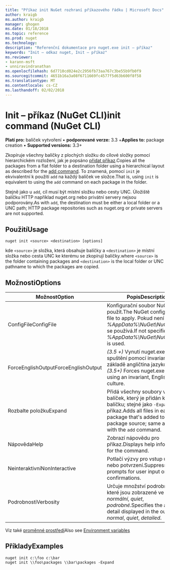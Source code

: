 ```yaml
---
title: "Příkaz init NuGet rozhraní příkazového řádku | Microsoft Docs"
author: kraigb
ms.author: kraigb
manager: ghogen
ms.date: 01/18/2018
ms.topic: reference
ms.prod: nuget
ms.technology: 
description: "Referenční dokumentace pro nuget.exe init – příkaz"
keywords: "Init – odkaz nuget, Init – příkaz"
ms.reviewer:
- karann-msft
- unniravindranathan
ms.openlocfilehash: 6d7710cd024e2c2956fb73aa767c3be55b9fb0f9
ms.sourcegitcommit: 4651b16a3a08f6711669fc4577f5d63b600f8f58
ms.translationtype: MT
ms.contentlocale: cs-CZ
ms.lasthandoff: 02/02/2018
---
```

# <a name="init-command-nuget-cli"></a><span data-ttu-id="908ee-104">Init – příkaz (NuGet CLI)</span><span class="sxs-lookup"><span data-stu-id="908ee-104">init command (NuGet CLI)</span></span>

<span data-ttu-id="908ee-105">**Platí pro:** balíček vytvoření &bullet; **podporované verze:** 3.3 +</span><span class="sxs-lookup"><span data-stu-id="908ee-105">**Applies to:** package creation &bullet; **Supported versions:** 3.3+</span></span>

<span data-ttu-id="908ee-106">Zkopíruje všechny balíčky z plochých složku do cílové složky pomocí hierarchickém rozložení, jak je popsáno [přidat příkaz](cli-ref-add.md).</span><span class="sxs-lookup"><span data-stu-id="908ee-106">Copies all the packages from a flat folder to a destination folder using a hierarchical layout as described for the [add command](cli-ref-add.md).</span></span> <span data-ttu-id="908ee-107">To znamená, pomocí `init` je ekvivalentní k použití `add` na každý balíček ve složce.</span><span class="sxs-lookup"><span data-stu-id="908ee-107">That is, using `init` is equivalent to using the `add` command on each package in the folder.</span></span>

<span data-ttu-id="908ee-108">Stejně jako u `add`, cíl musí být místní složku nebo cesty UNC. Úložiště balíčku HTTP například nuget.org nebo privátní servery nejsou podporovány.</span><span class="sxs-lookup"><span data-stu-id="908ee-108">As with `add`, the destination must be either a local folder or a UNC path; HTTP package repositories such as nuget.org or private servers are not supported.</span></span>

## <a name="usage"></a><span data-ttu-id="908ee-109">Použití</span><span class="sxs-lookup"><span data-stu-id="908ee-109">Usage</span></span>

```cli
nuget init <source> <destination> [options]
```

<span data-ttu-id="908ee-110">kde `<source>` je složka, která obsahuje balíčky a `<destination>` je místní složka nebo cesta UNC ke kterému se zkopírují balíčky.</span><span class="sxs-lookup"><span data-stu-id="908ee-110">where `<source>` is the folder containing packages and `<destination>` is the local folder or UNC pathname to which the packages are copied.</span></span>

## <a name="options"></a><span data-ttu-id="908ee-111">Možnosti</span><span class="sxs-lookup"><span data-stu-id="908ee-111">Options</span></span>

| <span data-ttu-id="908ee-112">Možnost</span><span class="sxs-lookup"><span data-stu-id="908ee-112">Option</span></span> | <span data-ttu-id="908ee-113">Popis</span><span class="sxs-lookup"><span data-stu-id="908ee-113">Description</span></span> |
| --- | --- |
| <span data-ttu-id="908ee-114">ConfigFile</span><span class="sxs-lookup"><span data-stu-id="908ee-114">ConfigFile</span></span> | <span data-ttu-id="908ee-115">Konfigurační soubor NuGet použít.</span><span class="sxs-lookup"><span data-stu-id="908ee-115">The NuGet configuration file to apply.</span></span> <span data-ttu-id="908ee-116">Pokud není zadaný, *%AppData%\NuGet\NuGet.Config* se používá.</span><span class="sxs-lookup"><span data-stu-id="908ee-116">If not specified, *%AppData%\NuGet\NuGet.Config* is used.</span></span> |
| <span data-ttu-id="908ee-117">ForceEnglishOutput</span><span class="sxs-lookup"><span data-stu-id="908ee-117">ForceEnglishOutput</span></span> | <span data-ttu-id="908ee-118">*(3.5 +)*  Vynutí nuget.exe ke spuštění pomocí invariantní, na základě angličtina jazykové verze.</span><span class="sxs-lookup"><span data-stu-id="908ee-118">*(3.5+)* Forces nuget.exe to run using an invariant, English-based culture.</span></span> |
| <span data-ttu-id="908ee-119">Rozbalte položku</span><span class="sxs-lookup"><span data-stu-id="908ee-119">Expand</span></span> | <span data-ttu-id="908ee-120">Přidá všechny soubory v každý balíček, který je přidán ke zdroji balíčku; stejné jako `-Expand` s `add` příkaz.</span><span class="sxs-lookup"><span data-stu-id="908ee-120">Adds all files in each package that's added to the package source; same as `-Expand` with the `add` command.</span></span> |
| <span data-ttu-id="908ee-121">Nápověda</span><span class="sxs-lookup"><span data-stu-id="908ee-121">Help</span></span> | <span data-ttu-id="908ee-122">Zobrazí nápovědu pro příkaz.</span><span class="sxs-lookup"><span data-stu-id="908ee-122">Displays help information for the command.</span></span> |
| <span data-ttu-id="908ee-123">Neinteraktivní</span><span class="sxs-lookup"><span data-stu-id="908ee-123">NonInteractive</span></span> | <span data-ttu-id="908ee-124">Potlačí výzvy pro vstup uživatele nebo potvrzení.</span><span class="sxs-lookup"><span data-stu-id="908ee-124">Suppresses prompts for user input or confirmations.</span></span> |
| <span data-ttu-id="908ee-125">Podrobnosti</span><span class="sxs-lookup"><span data-stu-id="908ee-125">Verbosity</span></span> | <span data-ttu-id="908ee-126">Určuje množství podrobností, které jsou zobrazené ve výstupu: *normální*, *quiet*, *podrobné*.</span><span class="sxs-lookup"><span data-stu-id="908ee-126">Specifies the amount of detail displayed in the output: *normal*, *quiet*, *detailed*.</span></span> |

<span data-ttu-id="908ee-127">Viz také [proměnné prostředí](cli-ref-environment-variables.md)</span><span class="sxs-lookup"><span data-stu-id="908ee-127">Also see [Environment variables](cli-ref-environment-variables.md)</span></span>

## <a name="examples"></a><span data-ttu-id="908ee-128">Příklady</span><span class="sxs-lookup"><span data-stu-id="908ee-128">Examples</span></span>

```cli
nuget init c:\foo c:\bar
nuget init \\foo\packages \\bar\packages -Expand
```
